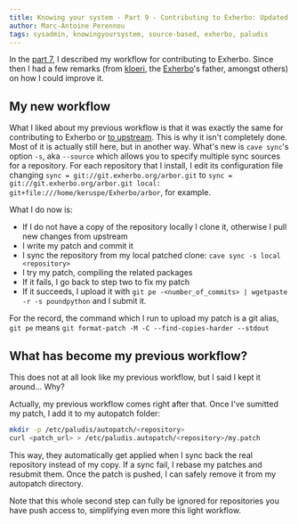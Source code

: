 ```yaml
---
title: Knowing your system - Part 9 - Contributing to Exherbo: Updated and smoother method
author: Marc-Antoine Perennou
tags: sysadmin, knowingyoursystem, source-based, exherbo, paludis
---
```


In the [part 7](http://www.imagination-land.org/posts/2013-01-03-knowing-your-system---part-7---contributing-to-exherbo.html),
I described my workflow for contributing to Exherbo. Since then I had a few remarks (from [kloeri](http://kloeri.livejournal.com/),
the [Exherbo](http://www.exherbo.org/)'s father, amongst others) on how I could improve it.

## My new workflow

What I liked about my previous workflow is that it was exactly the same for contributing to Exherbo or [to upstream](http://www.imagination-land.org/posts/2013-01-10-knowing-your-system---part-8---on-the-road-to-upstream.html).
This is why it isn't completely done. Most of it is actually still here, but in another way. What's new is `cave sync`'s
option `-s`, aka `--source` which allows you to specify multiple sync sources for a repository.
For each repository that I install, I edit its configuration file changing `sync = git://git.exherbo.org/arbor.git` to
`sync = git://git.exherbo.org/arbor.git local: git+file:///home/keruspe/Exherbo/arbor`, for example.

What I do now is:

* If I do not have a copy of the repository locally I clone it, otherwise I pull new changes from upstream
* I write my patch and commit it
* I sync the repository from my local patched clone: `cave sync -s local <repository>`
* I try my patch, compiling the related packages
* If it fails, I go back to step two to fix my patch
* If it succeeds, I upload it with `git pe -<number_of_commits> | wgetpaste -r -s poundpython` and I submit it.

For the record, the command which I run to upload my patch is a git alias, `git pe` means `git format-patch -M -C --find-copies-harder --stdout`

## What has become my previous workflow?

This does not at all look like my previous workflow, but I said I kept it around… Why?

Actually, my previous workflow comes right after that. Once I've sumitted my patch, I add it to my autopatch folder: 

```bash
mkdir -p /etc/paludis/autopatch/<repository>
curl <patch_url> > /etc/paludis.autopatch/<repository>/my.patch
```

This way, they automatically get applied when I sync back the real repository instead of my copy. If a sync fail, I
rebase my patches and resubmit them. Once the patch is pushed, I can safely remove it from my autopatch directory.

Note that this whole second step can fully be ignored for repositories you have push access to, simplifying even more
this light workflow.
